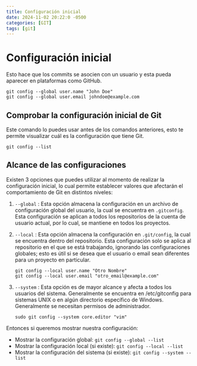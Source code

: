 ```yaml
---
title: Configuración inicial
date: 2024-11-02 20:22:0 -0500
categories: [GIT]
tags: [git]
---
```


# Configuración inicial

Esto hace que los commits se asocien con un usuario y esta pueda aparecer en plataformas como GitHub.

```
git config --global user.name "John Doe"
git config --global user.email johndoe@example.com
```

## Comprobar la configuración inicial de Git

Este comando lo puedes usar antes de los comandos anteriores, esto te permite visualizar cuál es la configuración que tiene Git.

```
git config --list
```

## Alcance de las configuraciones

Existen 3 opciones que puedes utilizar al momento de realizar la configuración inicial, lo cual permite establecer valores que afectarán el comportamiento de Git en distintos niveles:

1. `--global` : Esta opción almacena la configuración en un archivo de configuración global del usuario, la cual se encuentra en `.gitconfig`. Esta configuración se aplican a todos los repositorios de la cuenta de usuario actual, por lo cual, se mantiene en todos los proyectos.

2. `--local` : Esta opción almacena la configuración en `.git/config`, la cual se encuentra dentro del repositorio. Esta configuración solo se aplica al repositorio en el que se está trabajando, ignorando las configuraciones globales; esto es útil si se desea que el usuario o email sean diferentes para un proyecto en particular.

    ```
    git config --local user.name "Otro Nombre"
    git config --local user.email "otro_email@example.com"
    ``` 

3. `--system` : Esta opción es de mayor alcance y afecta a todos los usuarios del sistema. Generalmente se encuentra en /etc/gitconfig para sistemas UNIX o en algún directorio específico de Windows. Generalmente se necesitan permisos de administrador.

    ```
    sudo git config --system core.editor "vim"
    ```

Entonces si queremos mostrar nuestra configuración:

- Mostrar la configuración global: 
  `git config --global --list`
- Mostrar la configuración local (si existe):
  `git config --local --list`
- Mostrar la configuración del sistema (si existe):
  `git config --system --list`
